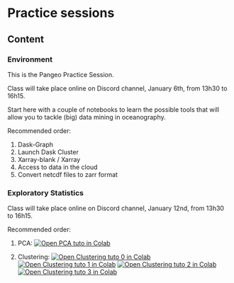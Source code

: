 # Practice sessions

## Content

### Environment

This is the Pangeo Practice Session. 

Class will take place online on Discord channel, January 6th, from 13h30 to 16h15.

Start here with a couple of notebooks to learn the possible tools that will allow you to tackle (big) data mining in oceanography.

Recommended order:

1. Dask-Graph
1. Launch Dask Cluster
1. Xarray-blank / Xarray
1. Access to data in the cloud
1. Convert netcdf files to zarr format


### Exploratory Statistics

Class will take place online on Discord channel, January 12nd, from 13h30 to 16h15.

Recommended order:

1. PCA: 
 [![Open PCA tuto in Colab](https://colab.research.google.com/assets/colab-badge.svg)](https://colab.research.google.com/github/obidam/ds2-2020/blob/ds2021/practice/exploratory_statistics/PCA-Tuto-0.ipynb)

1. Clustering:
 [![Open Clustering tuto 0 in Colab](https://colab.research.google.com/assets/colab-badge.svg)](https://colab.research.google.com/github/obidam/ds2-2020/blob/ds2021/practice/exploratory_statistics/Clustering-Tuto-0.ipynb)
 [![Open Clustering tuto 1 in Colab](https://colab.research.google.com/assets/colab-badge.svg)](https://colab.research.google.com/github/obidam/ds2-2020/blob/ds2021/practice/exploratory_statistics/Clustering-Tuto-1.ipynb)
 [![Open Clustering tuto 2 in Colab](https://colab.research.google.com/assets/colab-badge.svg)](https://colab.research.google.com/github/obidam/ds2-2020/blob/ds2021/practice/exploratory_statistics/Clustering-Tuto-2.ipynb)
 [![Open Clustering tuto 3 in Colab](https://colab.research.google.com/assets/colab-badge.svg)](https://colab.research.google.com/github/obidam/ds2-2020/blob/ds2021/practice/exploratory_statistics/Clustering-Tuto-3.ipynb)

